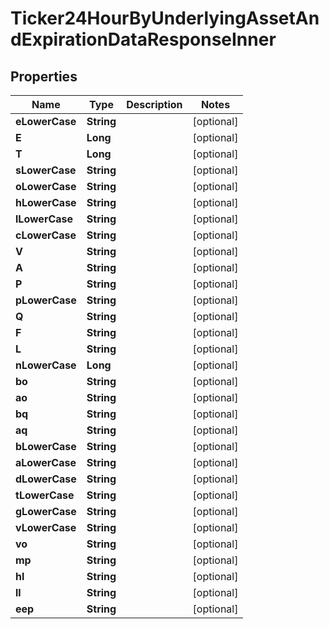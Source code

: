 

# Ticker24HourByUnderlyingAssetAndExpirationDataResponseInner


## Properties

| Name | Type | Description | Notes |
|------------ | ------------- | ------------- | -------------|
|**eLowerCase** | **String** |  |  [optional] |
|**E** | **Long** |  |  [optional] |
|**T** | **Long** |  |  [optional] |
|**sLowerCase** | **String** |  |  [optional] |
|**oLowerCase** | **String** |  |  [optional] |
|**hLowerCase** | **String** |  |  [optional] |
|**lLowerCase** | **String** |  |  [optional] |
|**cLowerCase** | **String** |  |  [optional] |
|**V** | **String** |  |  [optional] |
|**A** | **String** |  |  [optional] |
|**P** | **String** |  |  [optional] |
|**pLowerCase** | **String** |  |  [optional] |
|**Q** | **String** |  |  [optional] |
|**F** | **String** |  |  [optional] |
|**L** | **String** |  |  [optional] |
|**nLowerCase** | **Long** |  |  [optional] |
|**bo** | **String** |  |  [optional] |
|**ao** | **String** |  |  [optional] |
|**bq** | **String** |  |  [optional] |
|**aq** | **String** |  |  [optional] |
|**bLowerCase** | **String** |  |  [optional] |
|**aLowerCase** | **String** |  |  [optional] |
|**dLowerCase** | **String** |  |  [optional] |
|**tLowerCase** | **String** |  |  [optional] |
|**gLowerCase** | **String** |  |  [optional] |
|**vLowerCase** | **String** |  |  [optional] |
|**vo** | **String** |  |  [optional] |
|**mp** | **String** |  |  [optional] |
|**hl** | **String** |  |  [optional] |
|**ll** | **String** |  |  [optional] |
|**eep** | **String** |  |  [optional] |



